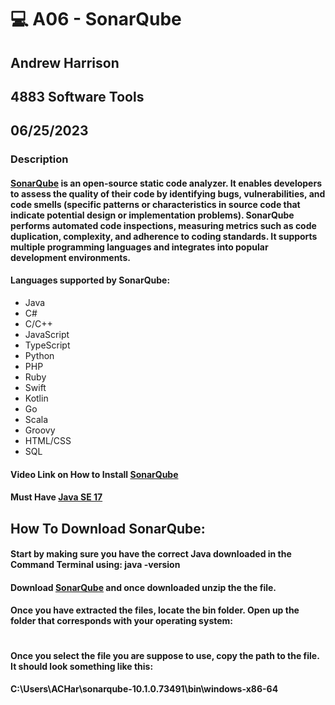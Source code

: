 # :computer: A06 - SonarQube
## Andrew Harrison
## 4883 Software Tools
## 06/25/2023

### Description
#### [SonarQube](https://www.sonarsource.com/open-source-editions/sonarqube-community-edition/) is an open-source static code analyzer. It enables developers to assess the quality of their code by identifying bugs, vulnerabilities, and code smells (specific patterns or characteristics in source code that indicate potential design or implementation problems). SonarQube performs automated code inspections, measuring metrics such as code duplication, complexity, and adherence to coding standards. It supports multiple programming languages and integrates into popular development environments. 

#### Languages supported by SonarQube:
 - Java
 - C#
 - C/C++
 - JavaScript
 - TypeScript
 - Python
 - PHP
 - Ruby
 - Swift
 - Kotlin
 - Go
 - Scala
 - Groovy
 - HTML/CSS
 - SQL

#### Video Link on How to Install [SonarQube](https://www.youtube.com/watch?v=arbDl7YOIyM)

#### Must Have [Java SE 17](https://www.oracle.com/java/technologies/javase/jdk17-archive-downloads.html)

## How To Download SonarQube:
#### Start by making sure you have the correct Java downloaded in the Command Terminal using: java -version
#### Download [SonarQube](https://www.sonarsource.com/products/sonarqube/downloads/success-download-community-edition/) and once downloaded unzip the the file.
#### Once you have extracted the files, locate the bin folder. Open up the folder that corresponds with your operating system:
<img src = " ">

#### Once you select the file you are suppose to use, copy the path to the file. It should look something like this:
#### C:\Users\ACHar\sonarqube-10.1.0.73491\bin\windows-x86-64
